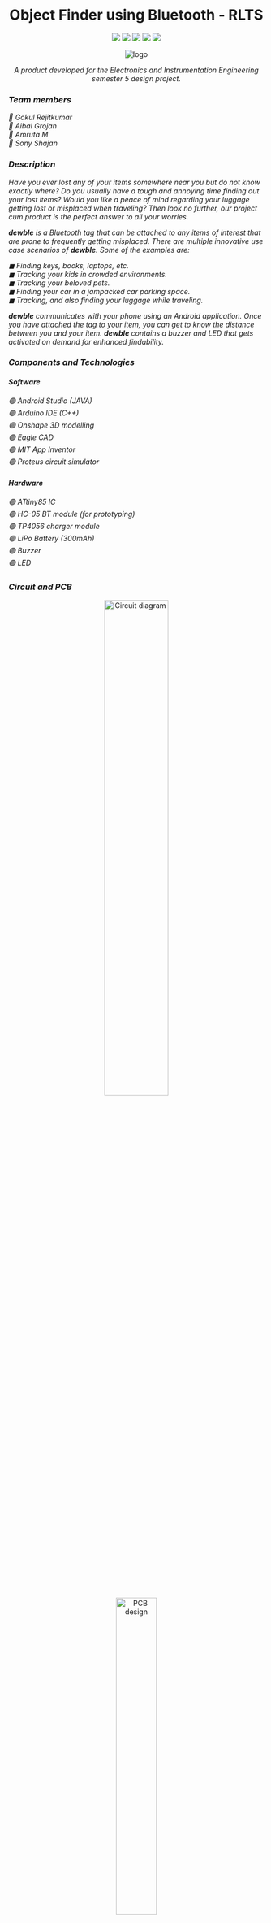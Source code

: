 <h1 align="center">Object Finder using Bluetooth - RLTS</h1>
<p align="center"> 
<img src="https://visitor-badge.glitch.me/badge?page_id=https://github.com/gokulrejith/Object-Finder-BT-RLTS/blob/main/README.md">
<img src="https://badges.pufler.dev/updated/gokulrejith/Object-Finder-BT-RLTS">
<img src="https://img.shields.io/npm/dy/gokulrejith">
<img src="https://badges.frapsoft.com/os/v1/open-source.svg?v=103" >
<img src="https://img.shields.io/badge/PRs-welcome-brightgreen.svg?style=flat">
</p>

<p align="center">
<img align="center" src = "https://github.com/gokulrejith/Object-Finder-BT-RLTS/blob/main/Images/logo.png" alt = "logo" />
</p>
<p align="center"><i>A product developed for the Electronics and Instrumentation Engineering semester 5 design project.</i></p>

### *_Team members_*
_🔸 Gokul Rejitkumar_  <br>
_🔸 Aibal Grojan_      <br>
_🔸 Amruta M_          <br>
_🔸 Sony Shajan_       <br>

### *_Description_*
_Have you ever lost any of your items somewhere near you but do not know exactly where? Do you usually have a  tough and annoying time finding out your lost items? Would you like a peace of mind regarding your luggage getting lost or misplaced when traveling? Then look no further, our project cum product is the perfect answer to all your worries._

_***dewble*** is a Bluetooth tag that can be attached to any items of interest that are prone to frequently getting misplaced. There are multiple innovative use case scenarios of ***dewble***. Some of the examples are:_

_◼ Finding keys, books, laptops, etc._ <br>
_◼ Tracking your kids in crowded environments._ <br>
_◼ Tracking your beloved pets._ <br>
_◼ Finding your car in a jampacked car parking space._ <br>
_◼ Tracking, and also finding your luggage while traveling._<br>

_***dewble*** communicates with your phone using an Android application. Once you have attached the tag to your item, you can get to know the distance between you and your item. ***dewble*** contains a buzzer and LED that gets activated on demand for enhanced findability._

### *_Components and Technologies_*
#### *_Software_*
_🟣 Android Studio (JAVA)_      <br>
_🟣 Arduino IDE (C++)_          <br>
_🟣 Onshape 3D modelling_       <br>
_🟣 Eagle CAD_                  <br>
_🟣 MIT App Inventor_           <br>
_🟣 Proteus circuit simulator_  <br>
#### *_Hardware_*
_🟣 ATtiny85 IC_                         <br>
_🟣 HC-05 BT module (for prototyping)_   <br>
_🟣 TP4056 charger module_               <br>
_🟣 LiPo Battery (300mAh)_               <br>
_🟣 Buzzer_                              <br>
_🟣 LED_                                 <br>

### *_Circuit and PCB_*
<p align = "center">
<img align = "center" src = "https://github.com/gokulrejith/Object-Finder-BT-RLTS/blob/main/Cicuit/circuitSchem.png" width = "50%" height = "50%" alt = "Circuit diagram"/>
  </p>
  <p align = "center">
<img align = "center" src = "https://github.com/gokulrejith/Object-Finder-BT-RLTS/blob/main/Cicuit/pcb.png" width = "40%" height = "40%" alt = "PCB design"/>
</p>
### *_3D Modelling_*
<p align = "center">
<img align = "center" src="https://github.com/gokulrejith/Object-Finder-BT-RLTS/blob/main/3Dmodelling/stl_gif.gif" width = "70%" height = "70%" alt="Input stl file" >
  </p>
